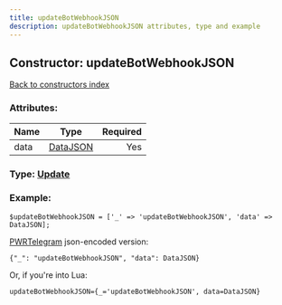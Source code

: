 ```yaml
---
title: updateBotWebhookJSON
description: updateBotWebhookJSON attributes, type and example
---
```

## Constructor: updateBotWebhookJSON  
[Back to constructors index](index.md)



### Attributes:

| Name     |    Type       | Required |
|----------|:-------------:|---------:|
|data|[DataJSON](../types/DataJSON.md) | Yes|



### Type: [Update](../types/Update.md)


### Example:

```
$updateBotWebhookJSON = ['_' => 'updateBotWebhookJSON', 'data' => DataJSON];
```  

[PWRTelegram](https://pwrtelegram.xyz) json-encoded version:

```
{"_": "updateBotWebhookJSON", "data": DataJSON}
```


Or, if you're into Lua:  


```
updateBotWebhookJSON={_='updateBotWebhookJSON', data=DataJSON}

```


